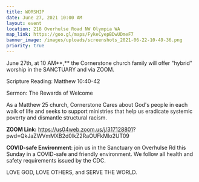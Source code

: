 ```yaml
---
title: WORSHIP
date: June 27, 2021 10:00 AM
layout: event
location: 218 Overhulse Road NW Olympia WA
map_link: https://goo.gl/maps/FykeCyepBDwUDmeF7
banner_image: /images/uploads/screenshots_2021-06-22-10-49-36.png
priority: true
---
```

June 27th, at 10 AM**,** the Cornerstone church family will offer "hybrid" worship in the SANCTUARY and via ZOOM.  

Scripture Reading: Matthew 10:40-42

Sermon: The Rewards of Welcome

As a Matthew 25 church, Cornerstone Cares about God's people in each walk of life and seeks to support ministries that help us eradicate systemic poverty and dismantle structural racism.

**ZOOM Link:** https://us04web.zoom.us/j/317128801? pwd=QkJaZWVmMXB2d0lkZ2RaOUFkMlo2UT09[](<https://us04web.zoom.us/j/317128801? pwd=QkJaZWVmMXB2d0lkZ2RaOUFkMlo2UT09>)

**COVID-safe Environment**: join us in the Sanctuary on Overhulse Rd this Sunday in a COVID-safe and friendly environment. We follow all health and safety requirements issued by the CDC.

LOVE GOD, LOVE OTHERS, and SERVE THE WORLD.
